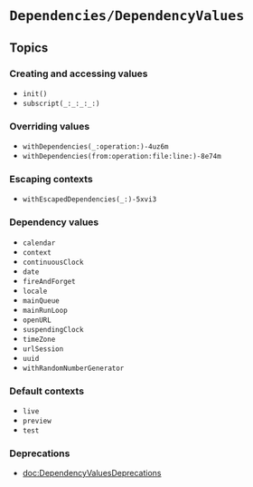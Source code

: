 # ``Dependencies/DependencyValues``

## Topics

### Creating and accessing values

- ``init()``
- ``subscript(_:_:_:_:)``

### Overriding values

- ``withDependencies(_:operation:)-4uz6m``
- ``withDependencies(from:operation:file:line:)-8e74m``

### Escaping contexts

- ``withEscapedDependencies(_:)-5xvi3``

### Dependency values

- ``calendar``
- ``context``
- ``continuousClock``
- ``date``
- ``fireAndForget``
- ``locale``
- ``mainQueue``
- ``mainRunLoop``
- ``openURL``
- ``suspendingClock``
- ``timeZone``
- ``urlSession``
- ``uuid``
- ``withRandomNumberGenerator``

### Default contexts

- ``live``
- ``preview``
- ``test``

### Deprecations

- <doc:DependencyValuesDeprecations>
